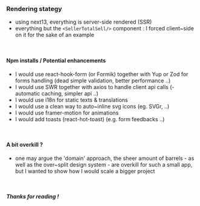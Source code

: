 
<br/>

### Rendering stategy
- using next13, everything is server-side rendered (SSR)
- everything but the `<SellerTotalSell/>` component : I forced client~side on it for the sake of an example 

<br/>

#### Npm installs / Potential enhancements
- I would use react-hook-form (or Formik) together with Yup or Zod for forms handling (dead simple validation, better performance ..)
- I would use SWR together with axios to handle client api calls (- automatic caching, simpler api ..)
- I would use i18n for static texts & translations
- I would use a clean way to auto~inline svg icons (eg. SVGr, ..)
- I would use framer-motion for animations
- I would add toasts (react-hot-toast) (e.g. form feedbacks ..)

<br/>

#### A bit overkill ?
- one may argue the 'domain' approach, the sheer amount of barrels - as well as the over~split design system - are overkill for such a small app,  
but I wanted to show how I would scale a bigger project

<br/>

##### Thanks for reading !